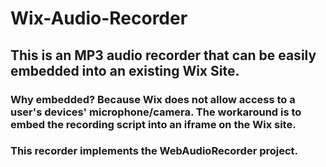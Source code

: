 # Wix-Audio-Recorder
## This is an MP3 audio recorder that can be easily embedded into an existing Wix Site.
### Why embedded? Because Wix does not allow access to a user's devices' microphone/camera. The workaround is to embed the recording script into an iframe on the Wix site.
### This recorder implements the WebAudioRecorder project.
